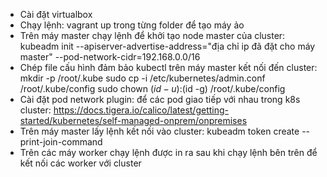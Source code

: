 - Cài đặt virtualbox
- Chạy lệnh: vagrant up trong từng folder để tạo máy ảo
- Trên máy master chạy lệnh để khởi tạo node master của cluster:
     kubeadm init --apiserver-advertise-address="địa chỉ ip đã đặt cho máy master" --pod-network-cidr=192.168.0.0/16
- Chép file cấu hình đảm bảo kubectl trên máy master kết nối đến cluster:
     <space>mkdir -p /root/.kube<space>
     <space>sudo cp -i /etc/kubernetes/admin.conf /root/.kube/config<space>
     <space>sudo chown $(id -u):$(id -g) /root/.kube/config<space>
- Cài đặt pod network plugin: để các pod giao tiếp với nhau trong k8s cluster:
     <space>https://docs.tigera.io/calico/latest/getting-started/kubernetes/self-managed-onprem/onpremises<space>
- Trên máy master lấy lệnh kết nối vào cluster:
     <space>kubeadm token create --print-join-command<space>
- Trên các máy worker chạy lệnh được in ra sau khi chạy lệnh bên trên để kết nối  các worker với cluster

